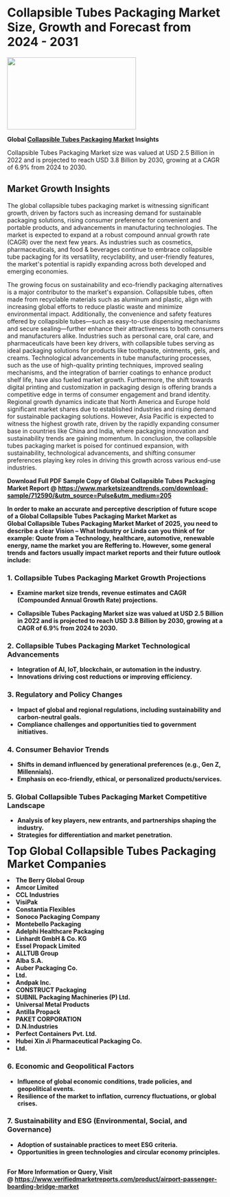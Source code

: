 <H1>Collapsible Tubes Packaging Market Size, Growth and Forecast from 2024 - 2031</H1><img class="aligncenter size-medium wp-image-584254" src="https://thirdeyenews.in/wp-content/uploads/2024/09/Global-Market-Research-300x168.jpeg" alt="" width="300" height="168" /><p><strong>Global&nbsp;<a href="https://www.marketsizeandtrends.com/download-sample/712590/&amp;utm_source=Pulse&amp;utm_medium=205">Collapsible Tubes Packaging Market</a> Insights</strong></p><p>Collapsible Tubes Packaging Market size was valued at USD 2.5 Billion in 2022 and is projected to reach USD 3.8 Billion by 2030, growing at a CAGR of 6.9% from 2024 to 2030.</p><p><h2>Market Growth Insights</h2> <p>The global collapsible tubes packaging market is witnessing significant growth, driven by factors such as increasing demand for sustainable packaging solutions, rising consumer preference for convenient and portable products, and advancements in manufacturing technologies. The market is expected to expand at a robust compound annual growth rate (CAGR) over the next few years. As industries such as cosmetics, pharmaceuticals, and food & beverages continue to embrace collapsible tube packaging for its versatility, recyclability, and user-friendly features, the market's potential is rapidly expanding across both developed and emerging economies.</p> <p><strong></strong></p> <p>The growing focus on sustainability and eco-friendly packaging alternatives is a major contributor to the market's expansion. Collapsible tubes, often made from recyclable materials such as aluminum and plastic, align with increasing global efforts to reduce plastic waste and minimize environmental impact. Additionally, the convenience and safety features offered by collapsible tubes—such as easy-to-use dispensing mechanisms and secure sealing—further enhance their attractiveness to both consumers and manufacturers alike. Industries such as personal care, oral care, and pharmaceuticals have been key drivers, with collapsible tubes serving as ideal packaging solutions for products like toothpaste, ointments, gels, and creams. Technological advancements in tube manufacturing processes, such as the use of high-quality printing techniques, improved sealing mechanisms, and the integration of barrier coatings to enhance product shelf life, have also fueled market growth. Furthermore, the shift towards digital printing and customization in packaging design is offering brands a competitive edge in terms of consumer engagement and brand identity. Regional growth dynamics indicate that North America and Europe hold significant market shares due to established industries and rising demand for sustainable packaging solutions. However, Asia Pacific is expected to witness the highest growth rate, driven by the rapidly expanding consumer base in countries like China and India, where packaging innovation and sustainability trends are gaining momentum. In conclusion, the collapsible tubes packaging market is poised for continued expansion, with sustainability, technological advancements, and shifting consumer preferences playing key roles in driving this growth across various end-use industries. <p><strong></p><p><span class=""><strong>Download Full PDF Sample Copy of Global Collapsible Tubes Packaging Market Report</strong> @ <a href="https://www.marketsizeandtrends.com/download-sample/712590/&amp;utm_source=Pulse&amp;utm_medium=205" target="_blank">https://www.marketsizeandtrends.com/download-sample/712590/&amp;utm_source=Pulse&amp;utm_medium=205</a></span></p><p>In order to make an accurate and perceptive description of future scope of a Global&nbsp;Collapsible Tubes Packaging Market Market as Global&nbsp;Collapsible Tubes Packaging Market Market of 2025, you need to describe a clear Vision &ndash; What Industry or Linda can you think of for example: Quote from a Technology, healthcare, automotive, renewable energy, name the market you are Reffering to. However, some general trends and factors usually impact market reports and their future outlook include:</p><h3>1.&nbsp;<strong>Collapsible Tubes Packaging Market Growth Projections</strong></h3><ul><li>Examine market size trends, revenue estimates and CAGR (Compounded Annual Growth Rate) projections.</li><li><p>Collapsible Tubes Packaging Market size was valued at USD 2.5 Billion in 2022 and is projected to reach USD 3.8 Billion by 2030, growing at a CAGR of 6.9% from 2024 to 2030.</p></li></ul><h3>2.&nbsp;<strong>Collapsible Tubes Packaging Market Technological Advancements</strong></h3><ul><li>Integration of AI, IoT, blockchain, or automation in the industry.</li><li>Innovations driving cost reductions or improving efficiency.</li></ul><h3>3.&nbsp;<strong>Regulatory and Policy Changes</strong></h3><ul><li>Impact of global and regional regulations, including sustainability and carbon-neutral goals.</li><li>Compliance challenges and opportunities tied to government initiatives.</li></ul><h3>4.&nbsp;<strong>Consumer Behavior Trends</strong></h3><ul><li>Shifts in demand influenced by generational preferences (e.g., Gen Z, Millennials).</li><li>Emphasis on eco-friendly, ethical, or personalized products/services.</li></ul><h3>5.&nbsp;<strong>Global Collapsible Tubes Packaging Market Competitive Landscape</strong></h3><ul><li>Analysis of key players, new entrants, and partnerships shaping the industry.</li><li>Strategies for differentiation and market penetration.</li></ul><p data-pm-slice="1 1 []"><span style="color: inherit; font-family: inherit; font-size: 25px;">Top Global Collapsible Tubes Packaging Market Companies</span></p><div class="" data-test-id=""><p><li>The Berry Global Group</li><li> Amcor Limited</li><li> CCL Industries</li><li> VisiPak</li><li> Constantia Flexibles</li><li> Sonoco Packaging Company</li><li> Montebello Packaging</li><li> Adelphi Healthcare Packaging</li><li> Linhardt GmbH & Co. KG</li><li> Essel Propack Limited</li><li> ALLTUB Group</li><li> Alba S.A.</li><li> Auber Packaging Co.</li><li> Ltd.</li><li> Andpak Inc.</li><li> CONSTRUCT Packaging</li><li> SUBNIL Packaging Machineries (P) Ltd.</li><li> Universal Metal Products</li><li> Antilla Propack</li><li> PAKET CORPORATION</li><li> D.N.Industries</li><li> Perfect Containers Pvt. Ltd.</li><li> Hubei Xin Ji Pharmaceutical Packaging Co.</li><li> Ltd.</li></p></div><h3>6.&nbsp;<strong>Economic and Geopolitical Factors</strong></h3><ul><li>Influence of global economic conditions, trade policies, and geopolitical events.</li><li>Resilience of the market to inflation, currency fluctuations, or global crises.</li></ul><h3>7.&nbsp;<strong>Sustainability and ESG (Environmental, Social, and Governance)</strong></h3><ul><li>Adoption of sustainable practices to meet ESG criteria.</li><li>Opportunities in green technologies and circular economy principles.</li></ul><h2><strong style="font-size: 14px;">For More Information or Query, Visit @&nbsp;</strong><a style="background-color: #ffffff; font-size: 14px;" href="https://www.marketsizeandtrends.com/report/collapsible-tubes-packaging-market/" target="_blank">https://www.verifiedmarketreports.com/product/airport-passenger-boarding-bridge-market</a></h2>
